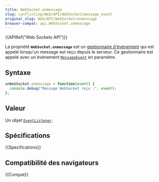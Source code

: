 ```yaml
---
title: WebSocket.onmessage
slug: conflicting/Web/API/WebSocket/message_event
original_slug: Web/API/WebSocket/onmessage
browser-compat: api.WebSocket.onmessage
---
```

{{APIRef("Web Sockets API")}}

La propriété **`WebSocket.onmessage`** est un [gestionnaire d'évènement](/fr/docs/Web/Events/Event_handlers) qui est appelé lorsqu'un message est reçu depuis le serveur. Ce gestionnaire est appelé avec un évènement [`MessageEvent`](/fr/docs/Web/API/MessageEvent) en paramètre.

## Syntaxe

```js
unWebSocket.onmessage = function(event) {
  console.debug("Message WebSocket reçu :", event);
};
```

## Valeur

Un objet [`EventListener`](/fr/docs/Web/API/EventListener).

## Spécifications

{{Specifications}}

## Compatibilité des navigateurs

{{Compat}}
